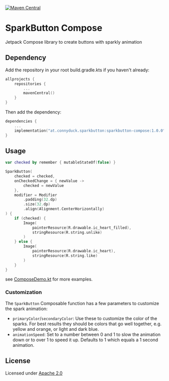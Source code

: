 [![Maven Central](https://maven-badges.herokuapp.com/maven-central/at.connyduck.sparkbutton/sparkbutton-compose/badge.svg)](https://maven-badges.herokuapp.com/maven-central/at.connyduck.sparkbutton/sparkbutton-compose)

# SparkButton Compose

Jetpack Compose library to create buttons with sparkly animation

## Dependency
Add the repository in your root build.gradle.kts if you haven't already:

```kotlin
allprojects {
    repositories {
        ...
        mavenCentral()
    }
}
```
Then add the dependency:

```kotlin
dependencies {
    ...
    implementation("at.connyduck.sparkbutton:sparkbutton-compose:1.0.0")
}
```

## Usage
```kotlin
var checked by remember { mutableStateOf(false) }

SparkButton(
    checked = checked,
    onCheckedChange = { newValue ->
        checked = newValue
    },
    modifier = Modifier
        .padding(32.dp)
        .size(32.dp)
        .align(Alignment.CenterHorizontally)
) {
    if (checked) {
        Image(
            painterResource(R.drawable.ic_heart_filled),
            stringResource(R.string.unlike)
        )
    } else {
        Image(
            painterResource(R.drawable.ic_heart),
            stringResource(R.string.like)
        )
    }
}
```

see [ComposeDemo.kt](../app/src/main/java/at/connyduck/sparkbutton/sample/ComposeDemo.kt) for more examples.

### Customization

The `SparkButton` Composable function has a few parameters to customize the spark animation:

- `primaryColor`/`secondaryColor`: Use these to customize the color of the sparks. For best results they should be colors that go well together, e.g. yellow and orange, or light and dark blue.
- `animationSpeed`: Set to a number between 0 and 1 to slow the animation down or to over 1 to speed it up. Defaults to 1 which equals a 1 second animation.

## License
Licensed under [Apache 2.0](../LICENSE.md)


